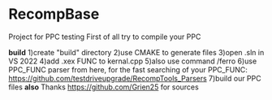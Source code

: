 # RecompBase
Project for PPC testing
First of all try to compile your PPC

**build**
1)create "build" directory
2)use CMAKE to generate files
3)open .sln in VS 2022 
4)add .xex FUNC to kernal.cpp
5)also use command /ferro
6)use PPC_FUNC parser from here, for the fast searching of your PPC_FUNC: https://github.com/testdriveupgrade/RecompTools_Parsers
7)build our PPC files
**also**
Thanks https://github.com/Grien25 for sources 
